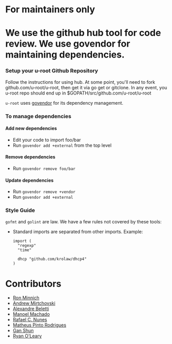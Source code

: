 # For maintainers only

# We use the github hub tool for code review. We use govendor for maintaining dependencies.

### Setup your u-root Github Repository

Follow the instructions for using hub. At some point, you'll need to fork github.com/u-root/u-root, then
get it via go get or gitclone. In any event, you u-root repo should end up in
$GOPATH/src/github.com/u-root/u-root

``u-root`` uses [govendor](https://github.com/kardianos/govendor) for its dependency management.

### To manage dependencies

#### Add new dependencies

  - Edit your code to import foo/bar
  - Run `govendor add +external` from the top level

#### Remove dependencies

  - Run `govendor remove foo/bar`

#### Update dependencies

  - Run `govendor remove +vendor`
  - Run `govendor add +external`

### Style Guide

`gofmt` and `golint` are law. We have a few rules not covered by these tools:

  - Standard imports are separated from other imports. Example:
    ```
    import (
      "regexp"
      "time"

      dhcp "github.com/krolaw/dhcp4"
    )
    ```

# Contributors

* [Ron Minnich](https://github.com/rminnich)
* [Andrew Mirtchovski](https://github.com/mirtchovski)
* [Alexandre Beletti](https://github.com/rhiguita)
* [Manoel Machado](https://github.com/ryukinix)
* [Rafael C. Nunes](https://github.com/rafaelcn)
* [Matheus Pinto Rodrigues](https://github.com/mathgamain)
* [Gan Shun](https://github.com/GanShun)
* [Ryan O'Leary](https://github.com/rjoleary)

